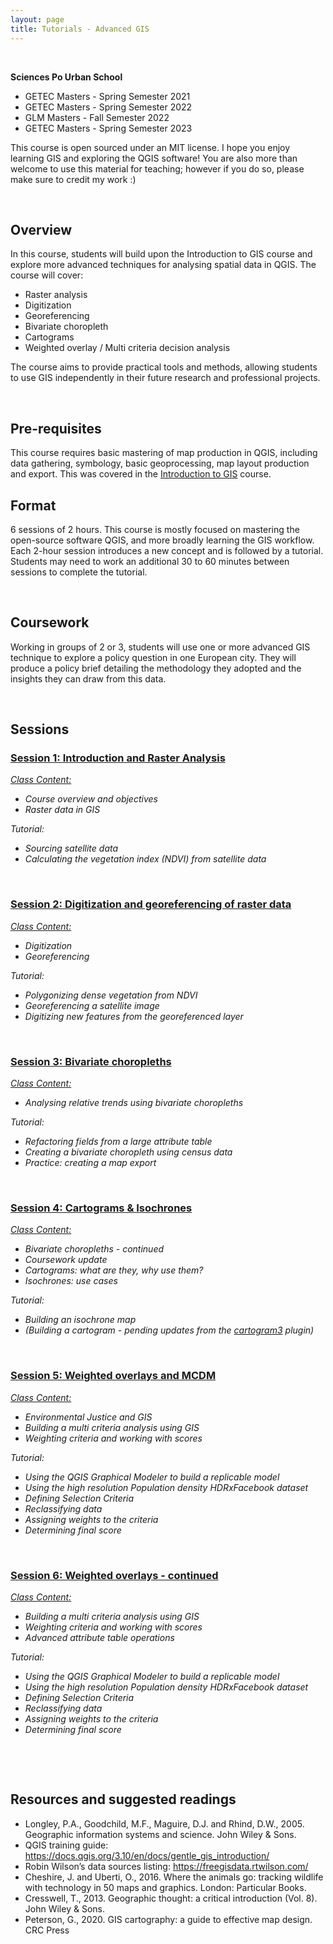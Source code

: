 ```yaml
---
layout: page
title: Tutorials - Advanced GIS
---
```


&nbsp;

**Sciences Po Urban School**

* GETEC Masters - Spring Semester 2021
* GETEC Masters - Spring Semester 2022
* GLM Masters - Fall Semester 2022
* GETEC Masters - Spring Semester 2023


This course is open sourced under an MIT license. I hope you enjoy learning GIS and exploring the QGIS software! You are also more than welcome to use this material for teaching; however if you do so, please make sure to credit my work :)

&nbsp; 
## Overview

In this course, students will build upon the Introduction to GIS course and explore more advanced techniques for analysing spatial data in QGIS. The course will cover:

- Raster analysis
- Digitization
- Georeferencing
- Bivariate choropleth
- Cartograms
- Weighted overlay / Multi criteria decision analysis

The course aims to provide practical tools and methods, allowing students to use GIS independently in their future research and professional projects.

&nbsp; 
## Pre-requisites

This course requires basic mastering of map production in QGIS, including data gathering, symbology, basic geoprocessing, map layout production and export. This was covered in the [Introduction to GIS](tuto1-intro-to-gis.md) course.

## Format

6 sessions of 2 hours. This course is mostly focused on mastering the open-source software QGIS, and more broadly learning the GIS workflow. Each 2-hour session introduces a new concept and is followed by a tutorial. Students may need to work an additional 30 to 60 minutes between sessions to complete the tutorial.

&nbsp; 
## Coursework

Working in groups of 2 or 3, students will use one or more advanced GIS technique to explore a policy question in one European city. They will produce a policy brief detailing the methodology they adopted and the insights they can draw from this data.


&nbsp; 
## Sessions


### [Session 1: Introduction and Raster Analysis](_posts/2022-01-23-advanced-tutorial1.md)


*[Class Content:](docs/assets/pdf/advanced-session1-glm2022.pdf)*

- *Course overview and objectives*
- *Raster data in GIS*

*Tutorial:*

- *Sourcing satellite data*
- *Calculating the vegetation index (NDVI) from satellite data*

&nbsp; 

### [Session 2: Digitization and georeferencing of raster data](_posts/2022-01-23-advanced-tutorial2.md)

*[Class Content:](docs/assets/pdf/advanced-session2-getec2022.pdf)*
- *Digitization*
- *Georeferencing*

*Tutorial:*

- *Polygonizing dense vegetation from NDVI*
- *Georeferencing a satellite image*
- *Digitizing new features from the georeferenced layer*


&nbsp; 

### [Session 3: Bivariate choropleths](_posts/2022-01-23-advanced-tutorial3.md)

*[Class Content:](docs/assets/pdf/advanced-session3-getec2022.pdf)*

- *Analysing relative trends using bivariate choropleths*

*Tutorial:*

- *Refactoring fields from a large attribute table*
- *Creating a bivariate choropleth using census data*
- *Practice: creating a map export*

&nbsp; 

### [Session 4: Cartograms & Isochrones](_posts/2022-01-23-advanced-tutorial4.md)

*[Class Content:](docs/assets/pdf/advanced-session4-getec2022.pdf)*

- *Bivariate choropleths - continued*
- *Coursework update*
- *Cartograms: what are they, why use them?*
- *Isochrones: use cases*

*Tutorial:*

- *Building an isochrone map*
- *(Building a cartogram - pending updates from the [cartogram3](https://github.com/austromorph/cartogram3) plugin)*
 

&nbsp; 

### [Session 5: Weighted overlays and MCDM](_posts/2022-01-23-advanced-tutorial5.md)

*[Class Content:](docs/assets/pdf/advanced-session5-getec2022.pdf)*

- *Environmental Justice and GIS*
- *Building a multi criteria analysis using GIS*
- *Weighting criteria and working with scores*

*Tutorial:*

- *Using the QGIS Graphical Modeler to build a replicable model*
- *Using the high resolution Population density HDRxFacebook dataset*
- *Defining Selection Criteria*
- *Reclassifying data*
- *Assigning weights to the criteria*
- *Determining final score*


&nbsp; 

### [Session 6: Weighted overlays - continued](_posts/2022-01-23-advanced-tutorial6.md)

*[Class Content:](docs/assets/pdf/advanced-session6-getec2022.pdf)*

- *Building a multi criteria analysis using GIS*
- *Weighting criteria and working with scores*
- *Advanced attribute table operations*

*Tutorial:*

- *Using the QGIS Graphical Modeler to build a replicable model*
- *Using the high resolution Population density HDRxFacebook dataset*
- *Defining Selection Criteria*
- *Reclassifying data*
- *Assigning weights to the criteria*
- *Determining final score*


&nbsp; 

&nbsp; 


## Resources and suggested readings

- Longley, P.A., Goodchild, M.F., Maguire, D.J. and Rhind, D.W., 2005. Geographic information systems and science. John Wiley & Sons.
- QGIS training guide: https://docs.qgis.org/3.10/en/docs/gentle_gis_introduction/
- Robin Wilson’s data sources listing: https://freegisdata.rtwilson.com/
- Cheshire, J. and Uberti, O., 2016. Where the animals go: tracking wildlife with technology in 50 maps and graphics. London: Particular Books.
- Cresswell, T., 2013. Geographic thought: a critical introduction (Vol. 8). John Wiley &amp; Sons.
- Peterson, G., 2020. GIS cartography: a guide to effective map design. CRC Press